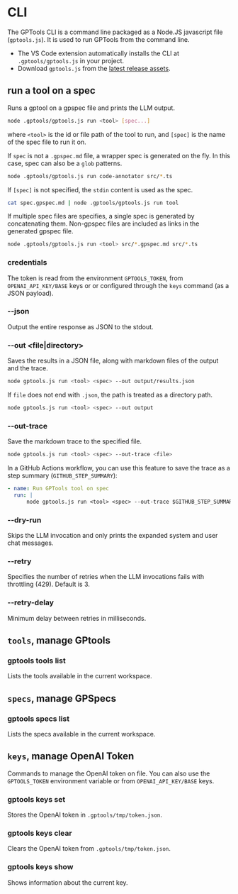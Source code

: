 # CLI

The GPTools CLI is a command line packaged as a Node.JS javascript file (`gptools.js`). It is used to run GPTools from the command line.

-   The VS Code extension automatically installs the CLI at `.gptools/gptools.js` in your project.
-   Download `gptools.js` from the [latest release assets](https://github.com/microsoft/gptools/releases/latest).

## run a tool on a spec

Runs a gptool on a gpspec file and prints the LLM output.

```bash
node .gptools/gptools.js run <tool> [spec...]
```

where `<tool>` is the id or file path of the tool to run, and `[spec]` is the name of the spec file to run it on.

If `spec` is not a `.gpspec.md` file, a wrapper spec is generated on the fly. In this case, spec can also be a `glob` patterns.

```bash
node .gptools/gptools.js run code-annotator src/*.ts
```

If `[spec]` is not specified, the `stdin` content is used as the spec.

```bash
cat spec.gpspec.md | node .gptools/gptools.js run tool
```

If multiple spec files are specifies, a single spec is generated by concatenating them. Non-gpspec files are included as links in the generated gpspec file.

```bash
node .gptools/gptools.js run <tool> src/*.gpspec.md src/*.ts
```

### credentials

The token is read from the environment `GPTOOLS_TOKEN`, from `OPENAI_API_KEY/BASE` keys or
or configured through the `keys` command (as a JSON payload).

### --json

Output the entire response as JSON to the stdout.

### --out <file|directory>

Saves the results in a JSON file, along with markdown files of the output and the trace.

```bash
node gptools.js run <tool> <spec> --out output/results.json
```

If `file` does not end with `.json`, the path is treated as a directory path.

```bash
node gptools.js run <tool> <spec> --out output
```

### --out-trace <file>

Save the markdown trace to the specified file.

```bash
node gptools.js run <tool> <spec> --out-trace <file>
```

In a GitHub Actions workflow, you can use this feature to save the trace as a step summary (`GITHUB_STEP_SUMMARY`):

```yaml
- name: Run GPTools tool on spec
  run: |
      node gptools.js run <tool> <spec> --out-trace $GITHUB_STEP_SUMMARY
```

### --dry-run

Skips the LLM invocation and only prints the expanded system and user chat messages.

### --retry <number>

Specifies the number of retries when the LLM invocations fails with throttling (429).
Default is 3.

### --retry-delay <number>

Minimum delay between retries in milliseconds.

## `tools`, manage GPtools

### gptools tools list

Lists the tools available in the current workspace.

## `specs`, manage GPSpecs

### gptools specs list

Lists the specs available in the current workspace.

## `keys`, manage OpenAI Token

Commands to manage the OpenAI token on file. You can also use the `GPTOOLS_TOKEN` environment variable or from `OPENAI_API_KEY/BASE` keys.

### gptools keys set <token>

Stores the OpenAI token in `.gptools/tmp/token.json`.

### gptools keys clear

Clears the OpenAI token from `.gptools/tmp/token.json`.

### gptools keys show

Shows information about the current key.
